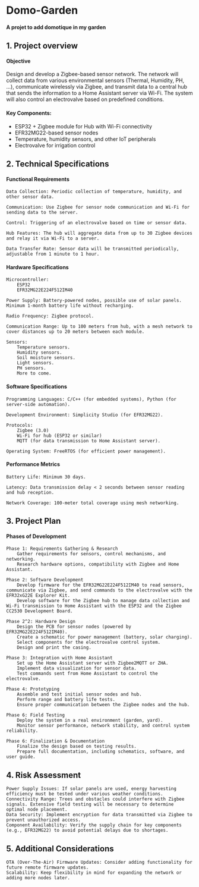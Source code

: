 # Domo-Garden
#### A projet to add domotique in my garden


## 1. Project overview

#### Objective
Design and develop a Zigbee-based sensor network. The network will collect data from various environmental sensors (Thermal, Humidity, PH, ...), communicate wirelessly via Zigbee, and transmit data to a central hub that sends the information to a Home Assistant server via Wi-Fi. The system will also control an electrovalve based on predefined conditions.

#### Key Components:

- ESP32 + Zigbee module for Hub with Wi-Fi connectivity
- EFR32MG22-based sensor nodes
- Temperature, humidity sensors, and other IoT peripherals
- Electrovalve for irrigation control

## 2. Technical Specifications

#### Functional Requirements

    Data Collection: Periodic collection of temperature, humidity, and other sensor data.

    Communication: Use Zigbee for sensor node communication and Wi-Fi for sending data to the server.

    Control: Triggering of an electrovalve based on time or sensor data.

    Hub Features: The hub will aggregate data from up to 30 Zigbee devices and relay it via Wi-Fi to a server.

    Data Transfer Rate: Sensor data will be transmitted periodically, adjustable from 1 minute to 1 hour.

#### Hardware Specifications

    Microcontroller: 
        ESP32
        EFR32MG22E224F512IM40

    Power Supply: Battery-powered nodes, possible use of solar panels. Minimum 1-month battery life without recharging.

    Radio Frequency: Zigbee protocol.
    
    Communication Range: Up to 100 meters from hub, with a mesh network to cover distances up to 20 meters between each module.

    Sensors:
        Temperature sensors.
        Humidity sensors.
        Soil moisture sensors.
        Light sensors.
        PH sensors.
        More to come.

#### Software Specifications

    Programming Languages: C/C++ (for embedded systems), Python (for server-side automation).

    Development Environment: Simplicity Studio (for EFR32MG22).
    
    Protocols:
        Zigbee (3.0)
        Wi-Fi for hub (ESP32 or similar)
        MQTT (for data transmission to Home Assistant server).

    Operating System: FreeRTOS (for efficient power management).

#### Performance Metrics

    Battery Life: Minimum 30 days.

    Latency: Data transmission delay < 2 seconds between sensor reading and hub reception.

    Network Coverage: 100-meter total coverage using mesh networking.

## 3. Project Plan

#### Phases of Development

    Phase 1: Requirements Gathering & Research
        Gather requirements for sensors, control mechanisms, and networking.
        Research hardware options, compatibility with Zigbee and Home Assistant.

    Phase 2: Software Development
        Develop firmware for the EFR32MG22E224F512IM40 to read sensors, communicate via Zigbee, and send commands to the electrovalve with the EFR32xG22E Explorer Kit.
        Develop software for the Zigbee hub to manage data collection and Wi-Fi transmission to Home Assistant with the ESP32 and the Zigbee CC2530 Development Board.

    Phase 2^2: Hardware Design
        Design the PCB for sensor nodes (powered by EFR32MG22E224F512IM40).
        Create a schematic for power management (battery, solar charging).
        Select components for the electrovalve control system.
        Design and print the casing.

    Phase 3: Integration with Home Assistant
        Set up the Home Assistant server with Zigbee2MQTT or ZHA.
        Implement data visualization for sensor data.
        Test commands sent from Home Assistant to control the electrovalve.

    Phase 4: Prototyping
        Assemble and test initial sensor nodes and hub.
        Perform range and battery life tests.
        Ensure proper communication between the Zigbee nodes and the hub.

    Phase 6: Field Testing
        Deploy the system in a real environment (garden, yard).
        Monitor sensor performance, network stability, and control system reliability.

    Phase 6: Finalization & Documentation
        Finalize the design based on testing results.
        Prepare full documentation, including schematics, software, and user guide.

## 4. Risk Assessment

    Power Supply Issues: If solar panels are used, energy harvesting efficiency must be tested under various weather conditions.
    Connectivity Range: Trees and obstacles could interfere with Zigbee signals. Extensive field testing will be necessary to determine optimal node placement.
    Data Security: Implement encryption for data transmitted via Zigbee to prevent unauthorized access.
    Component Availability: Verify the supply chain for key components (e.g., EFR32MG22) to avoid potential delays due to shortages.

## 5. Additional Considerations

    OTA (Over-The-Air) Firmware Updates: Consider adding functionality for future remote firmware updates.
    Scalability: Keep flexibility in mind for expanding the network or adding more nodes later.